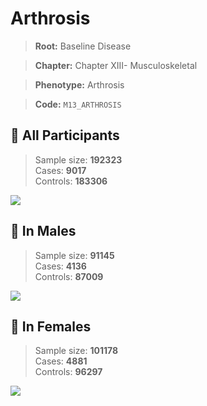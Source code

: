 # Arthrosis

> **Root:** Baseline Disease  

> **Chapter:** Chapter XIII- Musculoskeletal  

> **Phenotype:** Arthrosis  

> **Code:** `M13_ARTHROSIS`

## 🧪 All Participants  
> Sample size: **192323**  
> Cases: **9017**  
> Controls: **183306**
<img src="/Disease/Figures/ALL/Baseline/M13_ARTHROSIS.png"/>
<CsvTable src="/Disease/Data/ALL/Baseline/LG_M13_ARTHROSIS.csv" label="🔍 View full results" />

## 👨 In Males  
> Sample size: **91145**  
> Cases: **4136**  
> Controls: **87009**
<img src="/Disease/Figures/Male/Baseline/M13_ARTHROSIS.png"/>
<CsvTable src="/Disease/Data/Male/Baseline/LG_M13_ARTHROSIS.csv" label="🔍 View full results" />

## 👩 In Females  
> Sample size: **101178**  
> Cases: **4881**  
> Controls: **96297**
<img src="/Disease/Figures/Female/Baseline/M13_ARTHROSIS.png"/>
<CsvTable src="/Disease/Data/Female/Baseline/LG_M13_ARTHROSIS.csv" label="🔍 View full results" />
